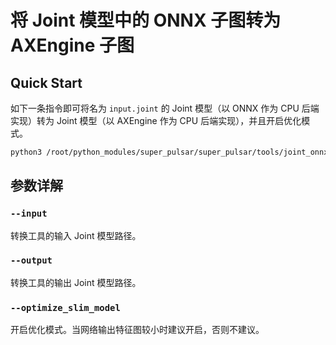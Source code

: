 # 将 Joint 模型中的 ONNX 子图转为 AXEngine 子图

## Quick Start

如下一条指令即可将名为 `input.joint` 的 Joint 模型（以 ONNX 作为 CPU 后端实现）转为 Joint 模型（以 AXEngine 作为 CPU 后端实现），并且开启优化模式。

```bash
python3 /root/python_modules/super_pulsar/super_pulsar/tools/joint_onnx_to_axe.py --input input.joint --output output.joint --optimize_slim_model
```

## 参数详解

### `--input`
转换工具的输入 Joint 模型路径。

### `--output`
转换工具的输出 Joint 模型路径。

### `--optimize_slim_model`
开启优化模式。当网络输出特征图较小时建议开启，否则不建议。
